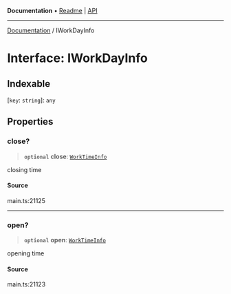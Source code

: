 **Documentation** • [Readme](../README.md) \| [API](../globals.md)

***

[Documentation](../README.md) / IWorkDayInfo

# Interface: IWorkDayInfo

## Indexable

 \[`key`: `string`\]: `any`

## Properties

### close?

> **`optional`** **close**: [`WorkTimeInfo`](../classes/WorkTimeInfo.md)

closing time

#### Source

main.ts:21125

***

### open?

> **`optional`** **open**: [`WorkTimeInfo`](../classes/WorkTimeInfo.md)

opening time

#### Source

main.ts:21123
